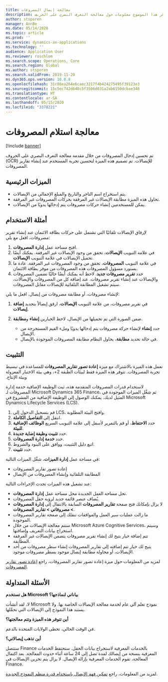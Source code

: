 ```yaml
---
title: معالجة إيصال المصروفات
description: يوفر هذا الموضوع معلومات حول معالجة التعرف البصري على الحرىف (OCR) للإيصالات. تم تصميم هذه الميزة لتحسين تجربة المستخدم عند إنشاء تقارير المصروفات في Microsoft Dynamics 365 Finance.
author: stsporen
manager: AnnBe
ms.date: 05/14/2020
ms.topic: article
ms.prod: ''
ms.service: dynamics-ax-applications
ms.technology: ''
audience: Application User
ms.reviewer: roschlom
ms.search.scope: Operations, Core
ms.search.region: Global
ms.author: stsporen
ms.search.validFrom: 2019-11-20
ms.dyn365.ops.version: 10.0.8
ms.openlocfilehash: 31c08ea264e6caec3217f4b424275495f39123e3
ms.sourcegitcommit: 15c5ec742d648c5f3506d031a2ab6150dcbae348
ms.translationtype: HT
ms.contentlocale: ar-SA
ms.lasthandoff: 05/15/2020
ms.locfileid: "3378221"
---
```

# <a name="expense-receipt-processing"></a>معالجة استلام المصروفات

[!include [banner](../includes/banner.md)]

تم تحسين إدخال المصروفات من خلال مقدمة معالجة التعرف البصري على الحروف (OCR) للإيصالات. تم تصميم هذه الميزة لتحسين تجربة المستخدم عند إنشاء تقارير المصروفات.

## <a name="key-features"></a>الميزات الرئيسية

- يتم استخراج اسم التاجر والتاريخ والمبلغ الإجمالي من الإيصالات.
- تحاول هذه الميزة مطابقة الإيصالات غير المرفقة بحركات المصروفات غير المرفقة.
- يمكن للمستخدمين إنشاء حركات مصروفات يتم إدخالها يدويًا من الإيصالات.

## <a name="usage-examples"></a>أمثلة الاستخدام

لإرفاق الإيصالات تلقائيًا التي تشتمل على حركات بطاقة الائتمان عند إنشاء تقرير مصروفات، افعل مع يلي:

  1. افتح مساحة عمل **إدارة المصروفات**.
  2. في علامة التبويب **الإيصالات**، تحقق من وجود الإيصالات غير المرفقة. يمكنك أيضًا تحميل الإيصالات في علامة التبويب **الإيصالات**.
  3. في علامة التبويب **المصروفات**، تحقق من وجود المصروفات غير المرفقة. عادة ما يستورد مسؤول المصروفات هذه المصروفات من موفر بطاقة الائتمان.
  4. حدد  **تقرير مصروفات جديد**. لاحظ أنه يمكنك أيضًا حاليًا تضمين المصروفات والإيصالات عند إنشاء تقرير مصروفات. عند إضافة كل من المصروفات والإيصالات، سيتم تشغيل المطابقة التلقائية للإيصالات مقابل المصروفات.

لإنشاء مصروفات، أو مطابقة مصروفات من إيصال، افعل ما يلي:

  1. في تقرير مصروفات، من علامة التبويب **الإيصالات**، ارفق إيصالاً بتحديد **إضافة إيصالات**.
  2. ضمن الصورة التي تم تحميلها من الإيصال، لاحظ الخيارين **إنشاء** و**مطابقة**.

      - حدد **إنشاء** لإنشاء حركة مصروفات يتم إدخالها يدويًا وملء القيم المستخرجة من الإيصال.
      - في حالة تحديد **مطابقة**، يحاول النظام مطابقة المصروفات الموجودة بالإيصال.

## <a name="installation"></a>التثبيت

تعمل هذه الميزة بالاشتراك مع ميزة **‏‫إعادة تصور تقارير المصروفات** للمساعدة في تبسيط تجربة المصروفات. تتوفر هذه الميزة فقط لبيئات الطبقة 2+، وهي بيئة الاختبار المعزولة وبيئة الإنتاج.

لاستخدام قدرات المصروفات المتقدمة هذه، ثبت الوظيفة الإضافية خدمة إدارة المصروفات لـ Microsoft Dynamics 365 Finance، ثم شغَّل الميزات الموجودة في المثيل لديك. يمكنك الوصول إلى الوظيفة الإضافية من المشروع في Microsoft Dynamics Lifecycle Services (LCS).

1. قم بتسجيل الدخول إلى LCS، وافتح البيئة المطلوبة.
2. انتقل إلى **التفاصيل الكاملة**.
3. حدد **الاحتفاظ**، أو قم بالتمرير لأسفل إلى علامة التبويب السريع **الوظائف الإضافية للبيئة**.
4. حدد **تثبيت وظيفة إضاية جديدة**.
5. حدد **خدمة إدارة المصروفات**.
6. اتبع دليل التثبيت، ووافق على البنود والشروط.
7. حدد **تثبيت**.

في مساحة عمل **إدارة الميزات**، شغَّل الميزات التالية:

- إعادة تصور تقارير المصروفات
- المطابقة التلقائية وإنشاء المصروفات من الإيصال

عند تشغيل هذه الميزات تحدث الإجراءات التالية:

- تحل مساحة العمل الجديدة محل مساحة عمل **إدارة المصروفات**.
- يُضاف عنصر قائمة جديد لرؤية حقل المصروفات.
- لا يزال بإمكانك فتح صفحة **تقارير المصروفات** السابقة بالانتقال إلى **إدارة المصروفات > مصروفاتي > تقارير المصروفات**.
- ما زالت عمليات سير العمل والموافقات تنقلك إلى صفحة تقارير المصروفات الموجودة.
- ستتم معالجة الإيصالات من خلال Microsoft Azure Cognitive Services، وسيتم استخراج بيانات التعريف وإضافتها.
- تتم إضافة خيار يتيح لك إنشاء تقرير مصروفات يتضمن الإيصالات غير المرفقة المطابقة.
- يتيح لك خيار تتم إضافته إلى تقارير المصروفات إنشاء سطر مصروفات من أحد الإيصالات، أو محاولة مطابقة إيصال موجود بسطر مصروفات موجود.

لمزيد من المعلومات حول ميزة ‏‫إعادة تصور تقارير المصروفات‬، راجع [‏‫إعادة تصور تقارير المصروفات‬](ExpenseWorkspaceNew.md).

## <a name="frequently-asked-questions"></a>الأسئلة المتداولة

**هل تستخدم Microsoft بياناتي لنماذجها؟**

لا، لقد أنشأت Microsoft نموذج تعلم آلي عام لخدمة معالجة الإيصالات الخاصة بها. ولا يستند هذا النموذج إلى الإيصالات التي تحمِّلها.

**أين تتوفر هذه الميزة وتتم معالجتها؟**

في الوقت الحالي، تحظى الولايات المتحدة بالدعم.

**أين تذهب إيصالاتي؟**

ستتصل Finance بالخدمات المعرفية لاستخراج بيانات الحقل. ستحتفظ الخدمات المعرفية بنسخة من إيصالك لمدة تصل إلى 24 ساعة أثناء حدوث المعالجة. بعد اكتمال المعالجة، تقوم الخدمات المعرفية بإزالة الإيصال. لا يزال يتم تخزين الإيصالات في Finance.

لمزيد من المعلومات، راجع [تمكين فهم الإيصال باستخدام قدرة منظم النموذج الجديدة](https://azure.microsoft.com/blog/enable-receipt-understanding-with-form-recognizer-s-new-capability/).
